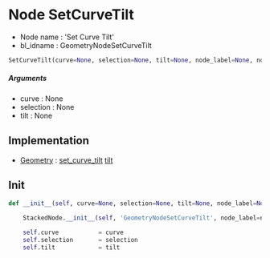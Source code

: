 # Node SetCurveTilt

- Node name : 'Set Curve Tilt'
- bl_idname : GeometryNodeSetCurveTilt


``` python
SetCurveTilt(curve=None, selection=None, tilt=None, node_label=None, node_color=None)
```
##### Arguments

- curve : None
- selection : None
- tilt : None

## Implementation

- [Geometry](/docs/GeoNodes/Geometry.md) : [set_curve_tilt](/docs/GeoNodes/Geometry.md#set_curve_tilt) [tilt](/docs/GeoNodes/Geometry.md#tilt)

## Init

``` python
def __init__(self, curve=None, selection=None, tilt=None, node_label=None, node_color=None):

    StackedNode.__init__(self, 'GeometryNodeSetCurveTilt', node_label=node_label, node_color=node_color)

    self.curve           = curve
    self.selection       = selection
    self.tilt            = tilt
```
